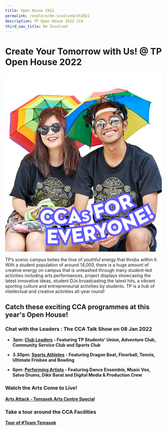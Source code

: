 ```yaml
---
title: Open House 2022
permalink: /explore/be-involved/oh2022
description: TP Open House 2022 CCA
third_nav_title: Be Involved
---
```


# Create Your Tomorrow with Us! @ TP Open House 2022
![Open House 2022 CCAs](/images/BeInvolved-OH-cca.gif)

TP’s scenic campus belies the hive of youthful energy that throbs within it. With a student population of around 14,000, there is a huge amount of creative energy on campus that is unleashed through many student-led activities including arts performances, project displays showcasing the latest innovative ideas, student DJs broadcasting the latest hits, a vibrant sporting culture and entrepreneurial activities by students. TP is a hub of intellectual and creative activities all-year round!

## Catch these exciting CCA programmes at this year's Open House!

### Chat with the Leaders : The CCA Talk Show on  08 Jan 2022

* **3pm: [Club Leaders](https://youtu.be/WEqwrKBMd2g) - Featuring TP Students' Union, Adventure Club, Community Service Club and Sports Club**

* **3.30pm: [Sports Athletes](https://youtu.be/f6cfhgPDqe4) - Featuring Dragon Boat, Floorball, Tennis, Ultimate Frisbee and Bowling**

* **6pm: [Performing Artists](https://youtu.be/82uPMWY7tQU) - Featuring Dance Ensemble, Music Vox, Salvo Drums, Dikir Barat and Digital Media & Production Crew**

### Watch the Arts Come to Live!
**[Arts Attack - Temasek Arts Centre Special](https://www.youtube.com/watch?v=lJKK6ZD77W4)**

### Take a tour around the CCA Facilities
**[Tour of #Team Temasek](https://youtu.be/SKWnNUm7rYc)**


